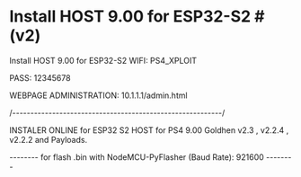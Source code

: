 # Install HOST 9.00 for ESP32-S2 # (v2)


Install HOST 9.00 for ESP32-S2 WIFI: PS4_XPLOIT

PASS: 12345678

WEBPAGE ADMINISTRATION: 10.1.1.1/admin.html

/----------------------------------------------------------/

INSTALER ONLINE for ESP32 S2 HOST for PS4 9.00 Goldhen v2.3 , v2.2.4 , v2.2.2 and Payloads.

--------  for flash .bin with NodeMCU-PyFlasher (Baud Rate): 921600 --------

